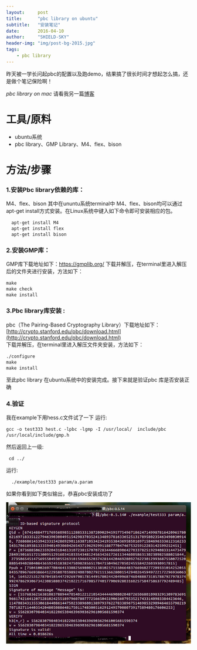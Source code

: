 ```yaml
---
layout:     post
title:      "pbc library on ubuntu"
subtitle:   "安装笔记"
date:       2016-04-10
author:     "SHIELD-SKY"
header-img: "img/post-bg-2015.jpg"
tags:
    - pbc library
---
```


昨天被一学长问起pbc的配置以及跑demo，结果搞了很长时间才想起怎么搞，还是做个笔记保险啊！

*pbc library on mac* 请看我另一篇[博客](http://blog.csdn.net/shield_sky/article/details/50528926)



工具/原料
==

- ubuntu系统
- pbc library、GMP Library、M4、flex、bison


方法/步骤
==

### 1.安装Pbc library依赖的库：		
M4、flex、bison 其中在ununtu系统terminal中 M4、flex、bison均可以通过apt-get install方式安装。在Linux系统中键入如下命令即可安装相应的包。

``` 
  apt-get install M4 		  	
  apt-get install flex 	
  apt-get install bison
```

### 2.安装GMP库：	
GMP库下载地址如下：https://gmplib.org/ 
下载并解压，在terminal里进入解压后的文件夹进行安装，方法如下：

```./configure 	
make 	
make check 	
make install	
```

### 3.Pbc library库安装 :		
pbc（The Pairing-Based Cryptography Library）下载地址如下：[http://crypto.stanford.edu/pbc/download.html](http://crypto.stanford.edu/pbc/download.html)	
 下载并解压，在terminal里进入解压文件夹安装，方法如下：
  
```
./configure 
make 	
make install 	
```
至此pbc library 在ubuntu系统中的安装完成。接下来就是验证pbc 库是否安装正确

### 4.验证
我在example下用hess.c文件试了一下 运行:

```
gcc -o test333 hest.c -lpbc -lgmp -I /usr/local/  include/pbc /usr/local/include/gmp.h 
```
 然后返回上一级:
   
```
 cd ../
```
 运行:
 
```
  ./example/test333 param/a.param
```
  		
  如果你看到如下类似输出，恭喜pbc安装成功了
  
![](/img/pbc_shiyan.jpg)